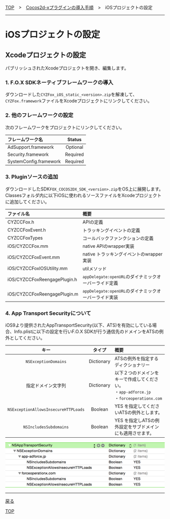 [TOP](../../../README.md)　>　[Cocos2d-xプラグインの導入手順](../../README.md)　>　iOSプロジェクトの設定

---

# iOSプロジェクトの設定

## **Xcodeプロジェクトの設定**

パブリッシュされたXcodeプロジェクトを開き、編集します。

### 1. F.O.X SDKネーティブフレームワークの導入

ダウンロードした`CYZFox_iOS_static_<version>.zip`を解凍して、`CYZFox.framework`ファイルをXcodeプロジェクトにリンクしてください。

### 2. 他のフレームワークの設定

次のフレームワークをプロジェクトにリンクしてください。

フレームワーク名 | Status
:--- | :---:
AdSupport.framework|Optional
Security.framework|Required
SystemConfig.framework|Required


### 3. Pluginソースの追加

ダウンロードしたSDK`FOX_COCOS2DX_SDK_<version>.zip`をOS上に展開します。Classesフォルダ内に以下iOSに使われるソースファイルをXcodeプロジェクトに追加してください。

ファイル名|概要
:---|:---
CYZCCFox.h|APIの定義
CYZCCFoxEvent.h|トラッキングイベントの定義
CYZCCFoxTypes|コールバックファンクションの定義
iOS/CYZCCFox.mm|native APIのwrapper実装
iOS/CYZCCFoxEvent.mm|native トラッキングイベントのwrapper実装
iOS/CYZCCFoxIOSUtility.mm|utilメソッド
iOS/CYZCCFoxReengagePlugin.h|`appDelegate:openURL`のダイナミックオーバーライド定義
iOS/CYZCCFoxReengagePlugin.m|`appDelegate:openURL`のダイナミックオーバーライド実装


### 4. App Transport Securityについて

iOS9より提供されたAppTransportSecurity(以下、ATS)を有効にしている場合、Info.plistに以下の設定を行いF.O.X SDKが行う通信先のドメインをATSの例外としてください。

キー | タイプ | 概要
:---: | :---: | :---
`NSExceptionDomains`|Dictionary|ATSの例外を指定するディクショナリー
指定ドメイン文字列|Dictionary|以下２つのドメインをキーで作成してください。<br>・`app-adforce.jp`<br>・`forceoperationx.com`
`NSExceptionAllowsInsecureHTTPLoads`|Boolean|YES を指定してくださいATSの例外とします。
`NSIncludesSubdomains`|Boolean|YES を指定しATSの例外設定をサブドメインにも適用させます。

![ATS設定](/lang/ja/doc/integration/ios/img_ats.png)

---
[戻る](/lang/ja/doc/integration/README.md)

[TOP](../../README.md)
